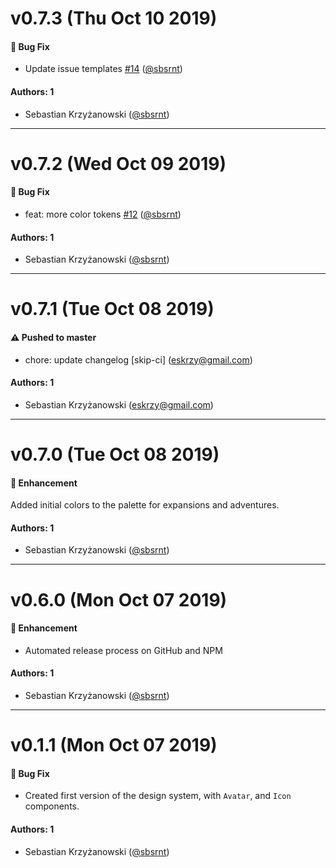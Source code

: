 # v0.7.3 (Thu Oct 10 2019)

#### 🐛  Bug Fix

- Update issue templates [#14](https://github.com/sbsrnt/hearthlounge-design-system/pull/14) ([@sbsrnt](https://github.com/sbsrnt))

#### Authors: 1

- Sebastian Krzyżanowski ([@sbsrnt](https://github.com/sbsrnt))

---

# v0.7.2 (Wed Oct 09 2019)

#### 🐛  Bug Fix

- feat: more color tokens [#12](https://github.com/sbsrnt/hearthlounge-design-system/pull/12) ([@sbsrnt](https://github.com/sbsrnt))

#### Authors: 1

- Sebastian Krzyżanowski ([@sbsrnt](https://github.com/sbsrnt))

---

# v0.7.1 (Tue Oct 08 2019)

#### ⚠️  Pushed to master

- chore: update changelog [skip-ci]  (eskrzy@gmail.com)

#### Authors: 1

- Sebastian Krzyżanowski (eskrzy@gmail.com)

---

# v0.7.0 (Tue Oct 08 2019)

#### 🚀  Enhancement

Added initial colors to the palette for expansions and adventures.

#### Authors: 1

- Sebastian Krzyżanowski ([@sbsrnt](https://github.com/sbsrnt))

---

# v0.6.0 (Mon Oct 07 2019)

#### 🚀 Enhancement

- Automated release process on GitHub and NPM

#### Authors: 1

- Sebastian Krzyżanowski ([@sbsrnt](https://github.com/sbsrnt))

---

# v0.1.1 (Mon Oct 07 2019)

#### 🐛 Bug Fix

- Created first version of the design system, with `Avatar`, and `Icon` components.

#### Authors: 1

- Sebastian Krzyżanowski ([@sbsrnt](https://github.com/sbsrnt))
